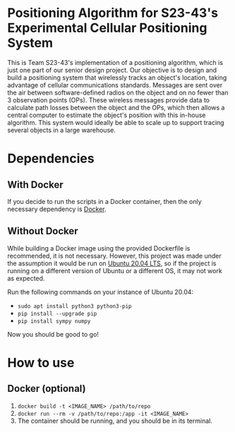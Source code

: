 # Positioning Algorithm for S23-43's Experimental Cellular Positioning System
This is Team S23-43's implementation of a positioning algorithm, which is just one part of our senior design project. Our objective is to design and build a positioning system that wirelessly tracks an object's location, taking advantage of cellular communications standards. Messages are sent over the air between software-defined radios on the object and on no fewer than 3 observation points (OPs). These wireless messages provide data to calculate path losses between the object and the OPs, which then allows a central computer to estimate the object's position with this in-house algorithm. This system would ideally be able to scale up to support tracing several objects in a large warehouse.

# Dependencies
## With Docker
If you decide to run the scripts in a Docker container, then the only necessary dependency is [Docker](https://www.docker.com/).
## Without Docker
While building a Docker image using the provided Dockerfile is recommended, it is not necessary. However, this project was made under the assumption it would be run on [Ubuntu 20.04 LTS](https://releases.ubuntu.com/focal/), so if the project is running on a different version of Ubuntu or a different OS, it may not work as expected.

Run the following commands on your instance of Ubuntu 20.04:
- `sudo apt install python3 python3-pip`
- `pip install --upgrade pip`
- `pip install sympy numpy`

Now you should be good to go!

# How to use
## Docker (optional)
1. `docker build -t <IMAGE_NAME> /path/to/repo`
2. `docker run --rm -v /path/to/repo:/app -it <IMAGE_NAME>`
3. The container should be running, and you should be in its terminal.